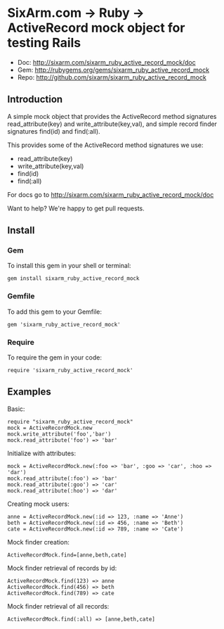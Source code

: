 # SixArm.com → Ruby → <br> ActiveRecord mock object for testing Rails

* Doc: <http://sixarm.com/sixarm_ruby_active_record_mock/doc>
* Gem: <http://rubygems.org/gems/sixarm_ruby_active_record_mock>
* Repo: <http://github.com/sixarm/sixarm_ruby_active_record_mock>
<!--header-shut-->


## Introduction

A simple mock object that provides the ActiveRecord method
signatures read_attribute(key) and write_attribute(key,val),
and simple record finder signatures find(id) and find(:all).

This provides some of the ActiveRecord method signatures we use:

  * read_attribute(key)
  * write_attribute(key,val)
  * find(id)
  * find(:all)

For docs go to <http://sixarm.com/sixarm_ruby_active_record_mock/doc>

Want to help? We're happy to get pull requests.


<!--install-open-->

## Install

### Gem

To install this gem in your shell or terminal:

    gem install sixarm_ruby_active_record_mock

### Gemfile

To add this gem to your Gemfile:

    gem 'sixarm_ruby_active_record_mock'

### Require

To require the gem in your code:

    require 'sixarm_ruby_active_record_mock'

<!--install-shut-->


## Examples

Basic:

    require "sixarm_ruby_active_record_mock"
    mock = ActiveRecordMock.new
    mock.write_attribute('foo','bar')
    mock.read_attribute('foo') => 'bar'

Initialize with attributes:

    mock = ActiveRecordMock.new(:foo => 'bar', :goo => 'car', :hoo => 'dar')
    mock.read_attribute(:foo') => 'bar'
    mock.read_attribute(:goo') => 'car'
    mock.read_attribute(:hoo') => 'dar'

Creating mock users:

    anne = ActiveRecordMock.new(:id => 123, :name => 'Anne')
    beth = ActiveRecordMock.new(:id => 456, :name => 'Beth')
    cate = ActiveRecordMock.new(:id => 789, :name => 'Cate')

Mock finder creation:

    ActiveRecordMock.find=[anne,beth,cate]

Mock finder retrieval of records by id:

    ActiveRecordMock.find(123) => anne
    ActiveRecordMock.find(456) => beth
    ActiveRecordMock.find(789) => cate

Mock finder retrieval of all records:

    ActiveRecordMock.find(:all) => [anne,beth,cate]

